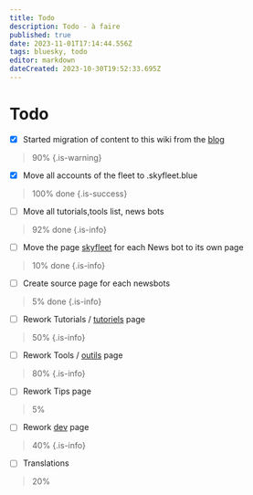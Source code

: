 ```yaml
---
title: Todo
description: Todo - à faire
published: true
date: 2023-11-01T17:14:44.556Z
tags: bluesky, todo
editor: markdown
dateCreated: 2023-10-30T19:52:33.695Z
---
```


# Todo
- [x] Started migration of content to this wiki from the [blog](https://blog.skyfleet.blue)
> 90%
{.is-warning}

- [x] Move all accounts of the fleet to .skyfleet.blue 
> 100% done
{.is-success}

- [ ] Move all tutorials,tools list, news bots 
> 92% done
{.is-info}

- [ ] Move the page [skyfleet](/fr/skyfleet) for each News bot to its own page
> 10% done
{.is-info}

- [ ] Create source page for each newsbots
> 5% done
{.is-info}

- [ ] Rework Tutorials / [tutoriels](/fr/tutoriels) page
> 50%
{.is-info}

- [ ] Rework Tools / [outils](/fr/outils) page
> 80%
{.is-info}

- [ ] Rework Tips page
> 5%
- [ ] Rework [dev](/fr/dev) page
> 40%
{.is-info}

- [ ] Translations
> 20%

